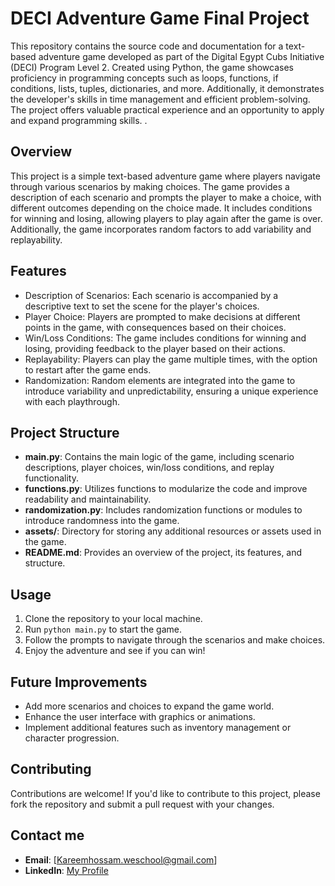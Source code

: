 # DECI Adventure Game Final Project
This repository contains the source code and documentation for a text-based adventure game developed as part of the Digital Egypt Cubs Initiative (DECI) Program Level 2. Created using Python, the game showcases proficiency in programming concepts such as loops, functions, if conditions, lists, tuples, dictionaries, and more. Additionally, it demonstrates the developer's skills in time management and efficient problem-solving. The project offers valuable practical experience and an opportunity to apply and expand programming skills.
.

## Overview

This project is a simple text-based adventure game where players navigate through various scenarios by making choices. The game provides a description of each scenario and prompts the player to make a choice, with different outcomes depending on the choice made. It includes conditions for winning and losing, allowing players to play again after the game is over. Additionally, the game incorporates random factors to add variability and replayability.

## Features

- Description of Scenarios: Each scenario is accompanied by a descriptive text to set the scene for the player's choices.
- Player Choice: Players are prompted to make decisions at different points in the game, with consequences based on their choices.
- Win/Loss Conditions: The game includes conditions for winning and losing, providing feedback to the player based on their actions.
- Replayability: Players can play the game multiple times, with the option to restart after the game ends.
- Randomization: Random elements are integrated into the game to introduce variability and unpredictability, ensuring a unique experience with each playthrough.

## Project Structure

- **main.py**: Contains the main logic of the game, including scenario descriptions, player choices, win/loss conditions, and replay functionality.
- **functions.py**: Utilizes functions to modularize the code and improve readability and maintainability.
- **randomization.py**: Includes randomization functions or modules to introduce randomness into the game.
- **assets/**: Directory for storing any additional resources or assets used in the game.
- **README.md**: Provides an overview of the project, its features, and structure.

## Usage

1. Clone the repository to your local machine.
2. Run `python main.py` to start the game.
3. Follow the prompts to navigate through the scenarios and make choices.
4. Enjoy the adventure and see if you can win!

## Future Improvements

- Add more scenarios and choices to expand the game world.
- Enhance the user interface with graphics or animations.
- Implement additional features such as inventory management or character progression.

## Contributing

Contributions are welcome! If you'd like to contribute to this project, please fork the repository and submit a pull request with your changes.

## Contact me
- **Email**: [Kareemhossam.weschool@gmail.com]
- **LinkedIn**: [My Profile](www.linkedin.com/in/kareem-hossam-ghorab-a52b35235/)
